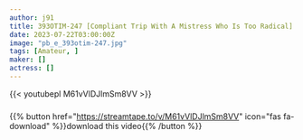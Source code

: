 ```yaml
---
author: j91
title: 393OTIM-247 [Compliant Trip With A Mistress Who Is Too Radical] A Convenient Iionna Yuri Who Can Be Called Immediately
date: 2023-07-22T03:00:00Z
image: "pb_e_393otim-247.jpg"
tags: [Amateur, ]
maker: []
actress: []
---
```



{{< youtubepl M61vVlDJlmSm8VV >}}
###

{{% button href="https://streamtape.to/v/M61vVlDJlmSm8VV" icon="fas fa-download" %}}download this video{{% /button %}}

